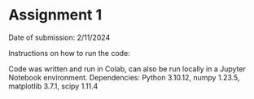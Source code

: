 # Assignment 1

Date of submission: 2/11/2024

Instructions on how to run the code:

Code was written and run in Colab, can also be run locally in a Jupyter Notebook environment. Dependencies: Python 3.10.12, numpy 1.23.5, matplotlib 3.7.1, scipy 1.11.4
